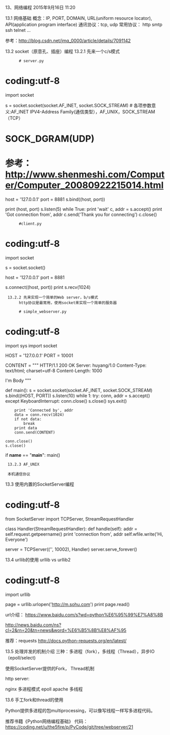 13、网络编程
2015年9月16日
11:20
 
13.1 网络基础
概念：IP, PORT, DOMAIN, URL(uniform resource locator), API(application program interface)
通讯协议：tcp, udp
常用协议：
http
smtp
ssh
telnet
          ...
 
参考：http://blog.csdn.net/jmq_0000/article/details/7091142
 
 
13.2 socket（原意孔、插座）编程
13.2.1 先来一个c/s模式
           # server.py
# coding:utf-8
 
import socket
 
s = socket.socket(socket.AF_INET, socket.SOCK_STREAM)  # 各项参数意义:AF_INET IPV4-Address Family(通信类型），AF_UNIX，SOCK_STREAM（TCP）
# SOCK_DGRAM(UDP)
# 参考：http://www.shenmeshi.com/Computer/Computer_20080922215014.html
 
host = '127.0.0.1'
port = 8881
s.bind((host, port))
 
print (host, port)
s.listen(5)
while True:
    print 'wait'
    c, addr = s.accept()
    print 'Got connection from', addr
    c.send('Thank you for connecting')
    c.close()
 
 
          #client.py
         
  # coding:utf-8
 
import socket
 
s = socket.socket()
 
host = '127.0.0.1'
port = 8881
 
s.connect((host, port))
print s.recv(1024)
 
 
 
     13.2.2 先来实现一个简单的Web server，b/s模式
          http协议是最常用，使用socket来实现一个简单的服务器
 
          # simple_webserver.py
# coding:utf-8
 
import sys
import socket
 
HOST = '127.0.0.1'
PORT = 10001
 
CONTENT = """
HTTP/1.1 200 OK
Server: huyang/1.0
Content-Type: text/html; charset=utf-8
Content-Length: 1000
 
<html>
<head>
<title>hello socket programming</title>
</head>
<body>
I'm Body
</body>
</html>
"""
 
 
def main():
    s = socket.socket(socket.AF_INET, socket.SOCK_STREAM)
    s.bind((HOST, PORT))
    s.listen(10)
    while 1:
        try:
            conn, addr = s.accept()
        except KeyboardInterrupt:
            conn.close()
            s.close()
            sys.exit()
 
        print 'Connected by', addr
        data = conn.recv(1024)
        if not data:
            break
        print data
        conn.send(CONTENT)
 
    conn.close()
    s.close()
 
if __name__ == "__main__":
    main()
 
 
     13.2.3 AF_UNIX
 
     本机通信协议
 
 
13.3 使用内置的SocketServer编程
 
# coding:utf-8
 
from SocketServer import TCPServer, StreamRequestHandler
 
 
class Handler(StreamRequestHandler):
    def handle(self):
        addr = self.request.getpeername()
        print 'connection from', addr
        self.wfile.write('Hi, Everyone')
 
 
server = TCPServer(('', 10002), Handler)
server.serve_forever()
 
 
 
13.4 urllib的使用
urllib vs urllib2
# coding:utf-8
 
import urllib
 
 
page = urllib.urlopen('http://m.sohu.com')
print page.read()
 
 
url介绍：
     https://www.baidu.com/s?wd=python%E6%95%99%E7%A8%8B
 
 
http://news.baidu.com/ns?cl=2&rn=20&tn=news&word=%E6%B5%8B%E8%AF%95
 
 
推荐：requests
http://docs.python-requests.org/en/latest/
 
 
13.5 处理并发的机制介绍
三种：多进程（fork），多线程（Thread），异步IO（epoll/select)
 
使用SocketServer提供的Fork， Thread机制
 
http server:
 
nginx 多进程模式  epoll
apache  多线程
 
 
 
13.6 手工fork和thread的使用
 
 
Python提供多进程的包multiprocessing，可以像写线程一样写多进程代码。
 
 
推荐书籍《Python网络编程基础》
代码：https://coding.net/u/the5fire/p/PyCode/git/tree/webserver/21
